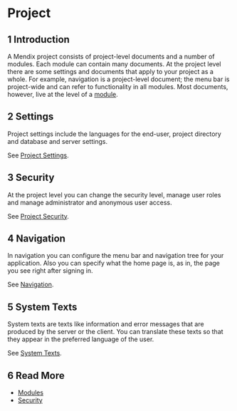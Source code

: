 # Project

## 1 Introduction

A Mendix project consists of project-level documents and a number of modules. Each module can contain many documents. At the project level there are some settings and documents that apply to your project as a whole. For example, navigation is a project-level document; the menu bar is project-wide and can refer to functionality in all modules. Most documents, however, live at the level of a [module](modules).

## 2 Settings

Project settings include the languages for the end-user, project directory and database and server settings.

See [Project Settings](project-settings).

## 3 Security

At the project level you can change the security level, manage user roles and manage administrator and anonymous user access.

See [Project Security](project-security).

## 4 Navigation

In navigation you can configure the menu bar and navigation tree for your application. Also you can specify what the home page is, as in, the page you see right after signing in.

See [Navigation](navigation).

## 5 System Texts

System texts are texts like information and error messages that are produced by the server or the client. You can translate these texts so that they appear in the preferred language of the user.

See [System Texts](system-texts).

## 6 Read More

* [Modules](modules)
* [Security](security)